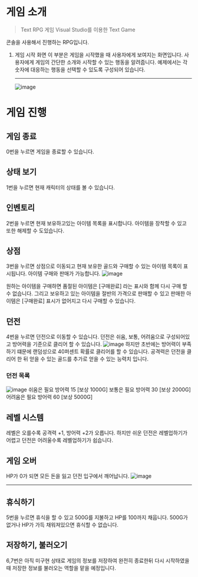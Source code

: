 # 게임 소개
> Text RPG 게임 Visual Studio를 이용한 Text Game

콘솔을 사용해서 진행하는 RPG입니다.
1. 게임 시작 화면
이 부분은 게임을 시작했을 때 사용자에게 보여지는 화면입니다. 사용자에게 게임의 간단한 소개와 시작할 수 있는 행동을 알려줍니다. 예제에서는 각 숫자에 대응하는 행동을 선택할 수 있도록 구성되어 있습니다.<hr>
![image](https://github.com/chojongwan/TRPG/assets/79524474/e6079a6f-2967-47bc-a0f1-e818b028d10f)

# 게임 진행

## 게임 종료
0번을 누르면 게임을 종료할 수 있습니다.

## 상태 보기
1번을 누르면 현재 캐릭터의 상태를 볼 수 있습니다.

## 인벤토리
2번을 누르면 현재 보유하고있는 아이템 목록을 표시합니다. 아이템을 장착할 수 있고 또한 해제할 수 도있습니다.

## 상점
3번을 누르면 상점으로 이동되고 현재 보유한 골드와 구매할 수 있는 아이템 목록이 표시됩니다.
아이템 구매와 판매가 가능합니다.
![image](https://github.com/chojongwan/TRPG/assets/79524474/3e58dc71-0968-4964-be38-7c8e3ccf8b26)

원하는 아이템을 구매하면 품절된 아이템은 [구매완료] 라는 표시와 함께 다시 구매 할 수 없습니다.
그리고 보유하고 있는 아이템을 절반의 가격으로 판매할 수 있고 판매한 아이템은 [구매완료] 표시가 없어지고 다시 구매할 수 있습니다.

## 던전
4번을 누르면 던전으로 이동할 수 있습니다.
던전은 쉬움, 보통, 어려움으로 구성되어있고 방어력을 기준으로 클리어 할 수 있습니다.
![image](https://github.com/chojongwan/TRPG/assets/79524474/38c31279-14f9-4ed0-8efb-1f5a981ed5b9)
하지만 초반에는 방어력이 부족하기 떄문에 랜덤성으로 40퍼센트 확률로 클리어를 할 수 있습니다.
공격력은 던전을 클리어 한 뒤 얻을 수 있는 골드를 추가로 얻을 수 있는 능력치 입니다.
### 던전 목록
![image](https://github.com/chojongwan/TRPG/assets/79524474/d3dcfb8c-9f86-4619-b478-bd3532906f58)
쉬움은 필요 방어력 15 [보상 1000G]
보통은 필요 방어력 30 [보상 2000G]
어려움은 필요 방어력 60 [보상 5000G]

## 레벨 시스템
레벨은 오를수록 공격력 +1, 방어력 +2가 오릅니다. 하지만 쉬운 던전은 레벨업하기가 어렵고 던전은 어려울수록 레벨업하기가 쉽습니다.

## 게임 오버
HP가 0가 되면 모든 돈을 잃고 던전 입구에서 깨어납니다.
![image](https://github.com/chojongwan/TRPG/assets/79524474/529358ae-ec28-45e9-8c97-f267159ec621) <hr>

## 휴식하기
5번을 누르면 휴식을 할 수 있고 500G를 지불하고 HP를 100까지 채웁니다. 500G가 없거나 HP가 가득 채워져있으면 휴식할 수 없습니다.

## 저장하기, 불러오기
6,7번은 아직 미구현 상태로 게임의 정보를 저장하여 완전히 종료한뒤 다시 시작하였을때 저장한 정보를 불러오는 역할을 맡을 예정입니다.
